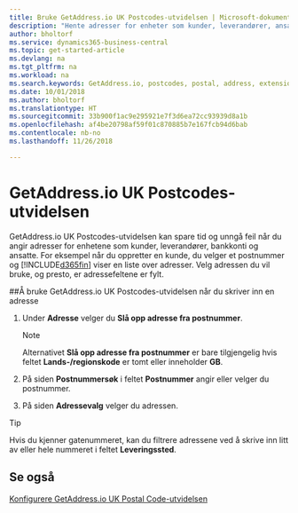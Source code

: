 ```yaml
---
title: Bruke GetAddress.io UK Postcodes-utvidelsen | Microsoft-dokumentasjon
description: "Hente adresser for enheter som kunder, leverandører, ansatte og banker i Storbritannia fra GetAddress.io-tjenesten."
author: bholtorf
ms.service: dynamics365-business-central
ms.topic: get-started-article
ms.devlang: na
ms.tgt_pltfrm: na
ms.workload: na
ms.search.keywords: GetAddress.io, postcodes, postal, address, extension
ms.date: 10/01/2018
ms.author: bholtorf
ms.translationtype: HT
ms.sourcegitcommit: 33b900f1ac9e295921e7f3d6ea72cc93939d8a1b
ms.openlocfilehash: af4be20798af59f01c870885b7e167fcb94d6bab
ms.contentlocale: nb-no
ms.lasthandoff: 11/26/2018

---
```


# <a name="the-getaddressio-uk-postcodes-extension"></a>GetAddress.io UK Postcodes-utvidelsen
GetAddress.io UK Postcodes-utvidelsen kan spare tid og unngå feil når du angir adresser for enhetene som kunder, leverandører, bankkonti og ansatte. For eksempel når du oppretter en kunde, du velger et postnummer og [!INCLUDE[d365fin](includes/d365fin_md.md)] viser en liste over adresser. Velg adressen du vil bruke, og presto, er adressefeltene er fylt.  

##<a name="to-use-the-getaddressio-uk-postcodes-extension-when-you-enter-an-address"></a>Å bruke GetAddress.io UK Postcodes-utvidelsen når du skriver inn en adresse
1. Under **Adresse** velger du **Slå opp adresse fra postnummer**.  

    > [!NOTE]  
    >   Alternativet **Slå opp adresse fra postnummer** er bare tilgjengelig hvis feltet **Lands-/regionskode** er tomt eller inneholder **GB**.
2. På siden **Postnummersøk** i feltet **Postnummer** angir eller velger du postnummer.  
3. På siden **Adressevalg** velger du adressen.  

> [!TIP]  
>   Hvis du kjenner gatenummeret, kan du filtrere adressene ved å skrive inn litt av eller hele nummeret i feltet **Leveringssted**.


## <a name="see-also"></a>Se også
[Konfigurere GetAddress.io UK Postal Code-utvidelsen](LocalFunctionality/UnitedKingdom/uk-setup-postal-code-service.md)

